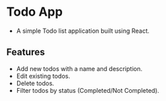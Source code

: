 # Todo App
+ A simple Todo list application built using React.

## Features
+ Add new todos with a name and description.
+ Edit existing todos.
+ Delete todos.
+ Filter todos by status (Completed/Not Completed).
